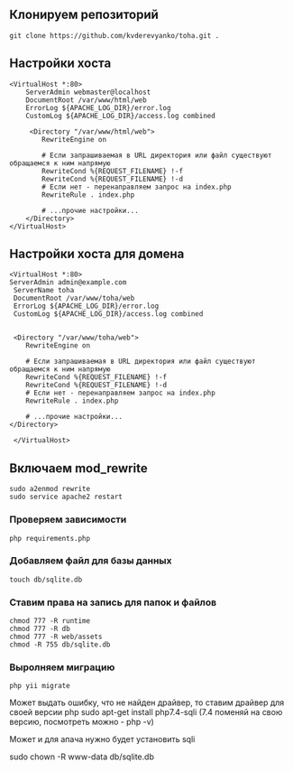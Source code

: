 ## Клонируем репозиторий
    git clone https://github.com/kvderevyanko/toha.git .

## Настройки хоста

    <VirtualHost *:80>
        ServerAdmin webmaster@localhost
        DocumentRoot /var/www/html/web
        ErrorLog ${APACHE_LOG_DIR}/error.log
        CustomLog ${APACHE_LOG_DIR}/access.log combined
    
         <Directory "/var/www/html/web">
            RewriteEngine on
        
            # Если запрашиваемая в URL директория или файл существуют обращаемся к ним напрямую
            RewriteCond %{REQUEST_FILENAME} !-f
            RewriteCond %{REQUEST_FILENAME} !-d
            # Если нет - перенаправляем запрос на index.php
            RewriteRule . index.php
        
            # ...прочие настройки...
        </Directory>
    </VirtualHost>

## Настройки хоста для домена

    <VirtualHost *:80> 
    ServerAdmin admin@example.com 
     ServerName toha 
     DocumentRoot /var/www/toha/web
     ErrorLog ${APACHE_LOG_DIR}/error.log
     CustomLog ${APACHE_LOG_DIR}/access.log combined
     
      
     <Directory "/var/www/toha/web">
        RewriteEngine on
    
        # Если запрашиваемая в URL директория или файл существуют обращаемся к ним напрямую
        RewriteCond %{REQUEST_FILENAME} !-f
        RewriteCond %{REQUEST_FILENAME} !-d
        # Если нет - перенаправляем запрос на index.php
        RewriteRule . index.php
    
        # ...прочие настройки...
    </Directory>
     
     </VirtualHost> 
     
## Включаем mod_rewrite    
    sudo a2enmod rewrite 
    sudo service apache2 restart

### Проверяем зависимости
    php requirements.php

### Добавляем файл для базы данных
    touch db/sqlite.db

### Ставим права на запись для папок и файлов
    chmod 777 -R runtime
    chmod 777 -R db
    chmod 777 -R web/assets
    chmod -R 755 db/sqlite.db
    

### Выролняем миграцию
    php yii migrate

Может выдать ошибку, что не найден драйвер, то ставим драйвер для своей версии php
sudo apt-get install php7.4-sqli (7.4 поменяй на свою версию, посмотреть можно - php -v)

Может и для апача нужно будет установить sqli


sudo chown -R www-data  db/sqlite.db

